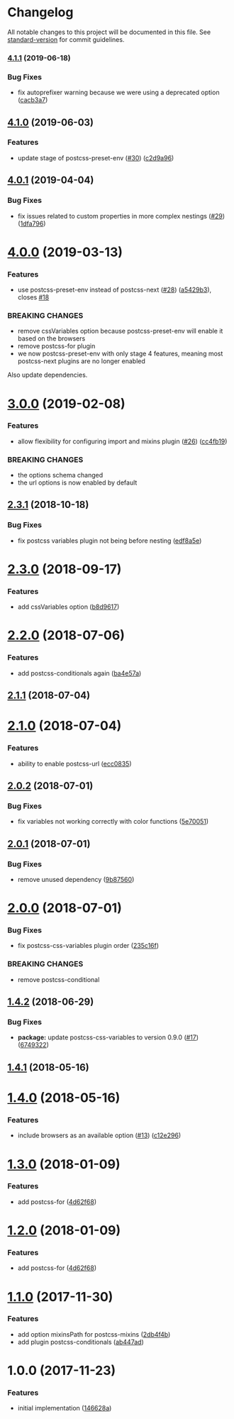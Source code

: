 # Changelog

All notable changes to this project will be documented in this file. See [standard-version](https://github.com/conventional-changelog/standard-version) for commit guidelines.

### [4.1.1](https://github.com/moxystudio/postcss-preset-moxy/compare/v4.1.0...v4.1.1) (2019-06-18)


### Bug Fixes

* fix autoprefixer warning because we were using a deprecated option ([cacb3a7](https://github.com/moxystudio/postcss-preset-moxy/commit/cacb3a7))



## [4.1.0](https://github.com/moxystudio/postcss-preset-moxy/compare/v4.0.1...v4.1.0) (2019-06-03)


### Features

* update stage of postcss-preset-env ([#30](https://github.com/moxystudio/postcss-preset-moxy/issues/30)) ([c2d9a96](https://github.com/moxystudio/postcss-preset-moxy/commit/c2d9a96))



<a name="4.0.1"></a>
## [4.0.1](https://github.com/moxystudio/postcss-preset-moxy/compare/v4.0.0...v4.0.1) (2019-04-04)


### Bug Fixes

* fix issues related to custom properties in more complex nestings ([#29](https://github.com/moxystudio/postcss-preset-moxy/issues/29)) ([1dfa796](https://github.com/moxystudio/postcss-preset-moxy/commit/1dfa796))



<a name="4.0.0"></a>
# [4.0.0](https://github.com/moxystudio/postcss-preset-moxy/compare/v3.0.0...v4.0.0) (2019-03-13)


### Features

* use postcss-preset-env instead of postcss-next ([#28](https://github.com/moxystudio/postcss-preset-moxy/issues/28)) ([a5429b3](https://github.com/moxystudio/postcss-preset-moxy/commit/a5429b3)), closes [#18](https://github.com/moxystudio/postcss-preset-moxy/issues/18)


### BREAKING CHANGES

* remove cssVariables option because postcss-preset-env will enable it based on the browsers
* remove postcss-for plugin
* we now postcss-preset-env with only stage 4 features, meaning most postcss-next plugins are no longer enabled

Also update dependencies.



<a name="3.0.0"></a>
# [3.0.0](https://github.com/moxystudio/postcss-preset-moxy/compare/v2.3.1...v3.0.0) (2019-02-08)


### Features

* allow flexibility for configuring import and mixins plugin ([#26](https://github.com/moxystudio/postcss-preset-moxy/issues/26)) ([cc4fb19](https://github.com/moxystudio/postcss-preset-moxy/commit/cc4fb19))


### BREAKING CHANGES

* the options schema changed
* the url options is now enabled by default



<a name="2.3.1"></a>
## [2.3.1](https://github.com/moxystudio/postcss-preset-moxy/compare/v2.3.0...v2.3.1) (2018-10-18)


### Bug Fixes

* fix postcss variables plugin not being before nesting ([edf8a5e](https://github.com/moxystudio/postcss-preset-moxy/commit/edf8a5e))



<a name="2.3.0"></a>
# [2.3.0](https://github.com/moxystudio/postcss-preset-moxy/compare/v2.2.0...v2.3.0) (2018-09-17)


### Features

* add cssVariables option ([b8d9617](https://github.com/moxystudio/postcss-preset-moxy/commit/b8d9617))



<a name="2.2.0"></a>
# [2.2.0](https://github.com/moxystudio/postcss-preset-moxy/compare/v2.1.1...v2.2.0) (2018-07-06)


### Features

* add postcss-conditionals again ([ba4e57a](https://github.com/moxystudio/postcss-preset-moxy/commit/ba4e57a))



<a name="2.1.1"></a>
## [2.1.1](https://github.com/moxystudio/postcss-preset-moxy/compare/v2.1.0...v2.1.1) (2018-07-04)



<a name="2.1.0"></a>
# [2.1.0](https://github.com/moxystudio/postcss-preset-moxy/compare/v2.0.2...v2.1.0) (2018-07-04)


### Features

* ability to enable postcss-url ([ecc0835](https://github.com/moxystudio/postcss-preset-moxy/commit/ecc0835))



<a name="2.0.2"></a>
## [2.0.2](https://github.com/moxystudio/postcss-preset-moxy/compare/v2.0.1...v2.0.2) (2018-07-01)


### Bug Fixes

* fix variables not working correctly with color functions ([5e70051](https://github.com/moxystudio/postcss-preset-moxy/commit/5e70051))



<a name="2.0.1"></a>
## [2.0.1](https://github.com/moxystudio/postcss-preset-moxy/compare/v2.0.0...v2.0.1) (2018-07-01)


### Bug Fixes

* remove unused dependency ([9b87560](https://github.com/moxystudio/postcss-preset-moxy/commit/9b87560))



<a name="2.0.0"></a>
# [2.0.0](https://github.com/moxystudio/postcss-preset-moxy/compare/v1.4.2...v2.0.0) (2018-07-01)


### Bug Fixes

* fix postcss-css-variables plugin order ([235c16f](https://github.com/moxystudio/postcss-preset-moxy/commit/235c16f))


### BREAKING CHANGES

* remove postcss-conditional



<a name="1.4.2"></a>
## [1.4.2](https://github.com/moxystudio/postcss-preset-moxy/compare/v1.4.1...v1.4.2) (2018-06-29)


### Bug Fixes

* **package:** update postcss-css-variables to version 0.9.0 ([#17](https://github.com/moxystudio/postcss-preset-moxy/issues/17)) ([6749322](https://github.com/moxystudio/postcss-preset-moxy/commit/6749322))



<a name="1.4.1"></a>
## [1.4.1](https://github.com/moxystudio/postcss-preset-moxy/compare/v1.4.0...v1.4.1) (2018-05-16)



<a name="1.4.0"></a>
# [1.4.0](https://github.com/moxystudio/postcss-preset-moxy/compare/v1.3.0...v1.4.0) (2018-05-16)


### Features

* include browsers as an available option ([#13](https://github.com/moxystudio/postcss-preset-moxy/issues/13)) ([c12e296](https://github.com/moxystudio/postcss-preset-moxy/commit/c12e296))



<a name="1.3.0"></a>
# [1.3.0](https://github.com/moxystudio/postcss-preset-moxy/compare/v1.1.0...v1.3.0) (2018-01-09)


### Features

* add postcss-for ([4d62f68](https://github.com/moxystudio/postcss-preset-moxy/commit/4d62f68))



<a name="1.2.0"></a>
# [1.2.0](https://github.com/moxystudio/postcss-preset-moxy/compare/v1.1.0...v1.2.0) (2018-01-09)


### Features

* add postcss-for ([4d62f68](https://github.com/moxystudio/postcss-preset-moxy/commit/4d62f68))



<a name="1.1.0"></a>
# [1.1.0](https://github.com/moxystudio/postcss-preset-moxy/compare/v1.0.0...v1.1.0) (2017-11-30)


### Features

* add option mixinsPath for postcss-mixins ([2db4f4b](https://github.com/moxystudio/postcss-preset-moxy/commit/2db4f4b))
* add plugin postcss-conditionals ([ab447ad](https://github.com/moxystudio/postcss-preset-moxy/commit/ab447ad))



<a name="1.0.0"></a>
# 1.0.0 (2017-11-23)


### Features

* initial implementation ([146628a](https://github.com/moxystudio/postcss-preset-moxy/commit/146628a))
